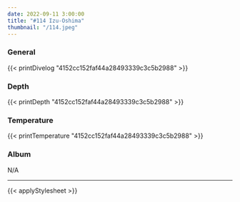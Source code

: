```yaml
---
date: 2022-09-11 3:00:00
title: "#114 Izu-Oshima"
thumbnail: "/114.jpeg"
---
```


### General

{{< printDivelog "4152cc152faf44a28493339c3c5b2988" >}}

### Depth

{{< printDepth "4152cc152faf44a28493339c3c5b2988" >}}

### Temperature

{{< printTemperature "4152cc152faf44a28493339c3c5b2988" >}}

### Album

N/A

---

{{< applyStylesheet >}}
